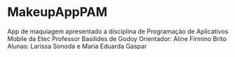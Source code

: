 # MakeupAppPAM
App de maquiagem apresentado a disciplina de Programação de Aplicativos Mobile da Etec Professor Basilides de Godoy
Orientador: Aline Firmino Brito
Alunas: Larissa Sonoda e Maria Eduarda Gaspar
